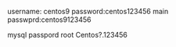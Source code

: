 username: centos9
password:centos123456
main passwprd:centos9123456

mysql passpord root 
Centos?.123456